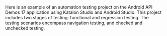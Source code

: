 Here is an example of an automation testing project on the Android API Demos 17 application using Katalon Studio and Android Studio. This project includes two stages of testing: functional and regression testing. The testing scenarios encompass navigation testing, and checked and unchecked testing.
